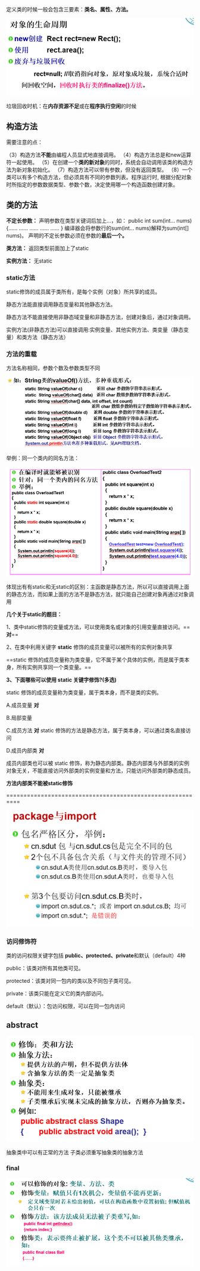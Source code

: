 定义类的时候一般会包含三要素：**类名、属性、方法。**

![alt text](assets/image-8.png)

垃圾回收时机：在**内存资源不足**或在**程序执行空闲**的时候

## 构造方法
需要注意的点：

（3）构造方法**不能**由编程人员显式地直接调用。
（4）构造方法总是和new运算符一起使用。
（5）在创建一个**类的新对象**的同时，系统会自动调用该类的构造方法为新对象初始化。
（7）构造方法可以带有参数，但没有返回类型。
（8）一个类可以有多个构造方法，但必须具有不同的参数列表。程序运行时,  根据分配对象时所指定的参数数据类型、参数个数，决定使用哪一个构造函数创建对象。

## 类的方法
**不定长参数：**
声明参数在类型关键词后加上…，如：
public int sum(int... nums)
{…… …… …… …… …… }
编译器会将参数行的sum(int... nums)解释为sum(int[] nums)。
声明的不定长参数必须在参数的**最后一个。**

**类方法：** 返回类型前面加上了static

**实例方法：** 无static

### static方法

static修饰的成员属于类所有，是每个实例（对象）所共享的成员。

静态方法能直接调用静态变量和其他静态方法。

静态方法不能直接使用非静态域变量和非静态方法，创建对象后，通过对象调用。

实例方法(非静态方法)可以直接调用:实例变量、其他实例方法、类变量（静态变量）和类方法（静态方法）


### 方法的重载
方法名称相同，参数个数及参数类型不同

![alt text](assets/image-9.png)

举例：同一个类内的同名方法：

![alt text](assets/image-10.png)

体现出有有static和无static的区别：主函数是静态方法，所以可以直接调用上面的静态方法，而如果上面的方法不是静态方法，就只能自己创建对象再通过对象调用

**几个关于static的题目：**

1、类中static修饰的变量或方法，可以使用类名或对象的引用变量直接访问。==**对**==

2、在类中利用关键字 **static** 修饰的成员变量可以被所有的实例对象共享

==static 修饰的成员变量称为类变量，它不属于某个具体的实例，而是属于类本身，所有实例共享同一个类变量。==

**3、下面哪些可以使用 static 关键字修饰?(多选)**

static 修饰的成员变量称为类变量，属于类本身，而不是类的实例。

A.成员变量  **对**

B.局部变量 

C.成员方法  **对** static 修饰的方法是静态方法，属于类本身，可以通过类名直接访问

D.成员内部类  **对**

成员内部类也可以被 static 修饰，称为静态内部类。静态内部类与外部类的实例对象无关，不能直接访问外部类的实例变量和方法，只能访问外部类的静态成员。

**方法内部类不能被static修饰**

==========================================================

![alt text](assets/image-11.png)

### 访问修饰符 

类的访问权限关键字包括 **public、protected、private**和默认（default）4种

public：该类对所有其他类可见。

protected：该类对同一包内的类以及不同包子类可见。

private：该类只能在定义它的类内部访问。

default（默认）：包访问权限，可以在同一包内访问

## abstract
![alt text](assets/image-12.png)

抽象类中可以有正常的方法
子类必须重写抽象类的抽象方法

### final
![alt text](assets/image-13.png)